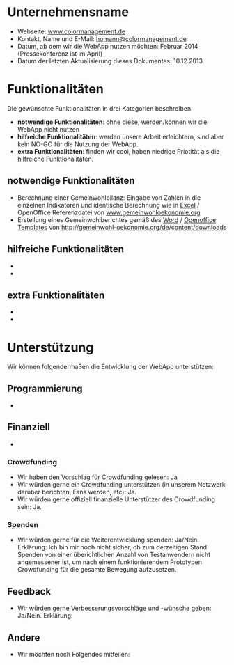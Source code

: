 # Unternehmensname

* Webseite: www.colormanagement.de
* Kontakt, Name und E-Mail: homann@colormanagement.de
* Datum, ab dem wir die WebApp nutzen möchten: Februar 2014 (Pressekonferenz ist im April)
* Datum der letzten Aktualisierung dieses Dokumentes: 10.12.2013

# Funktionalitäten

Die gewünschte Funktionalitäten in drei Kategorien beschreiben:

* **notwendige Funktionalitäten**: ohne diese, werden/können wir die WebApp nicht nutzen
* **hilfreiche Funktionalitäten**: werden unsere Arbeit erleichtern, sind aber kein NO-GO für die Nutzung der WebApp.
* **extra Funktionalitäten**: finden wir cool, haben niedrige Priotität als die hilfreiche Funktionalitäten.

## notwendige Funktionalitäten

* Berechnung einer Gemeinwohlbilanz: Eingabe von Zahlen in die einzelnen Indikatoren und identische Berechnung wie in [Excel](http://gemeinwohl-oekonomie.org/sites/default/files/GWB-Rechner_4-1-2c.xlsx) / OpenOffice Referenzdatei von www.gemeinwohloekonomie.org
* Erstellung eines Gemeinwohlberichtes gemäß des [Word](http://www.gemeinwohl-oekonomie.org/sites/default/files/Vorlage-GWOe-Bericht-Matrix4.1.doc) / [Openoffice Templates](http://www.gemeinwohl-oekonomie.org/sites/default/files/Vorlage-GWOe-Bericht-Matrix4.1.odt) von http://gemeinwohl-oekonomie.org/de/content/downloads


## hilfreiche Funktionalitäten

*
*

## extra Funktionalitäten

*
*

# Unterstützung

Wir können folgendermaßen die Entwicklung der WebApp unterstützen:

## Programmierung

*

## Finanziell

*

### Crowdfunding

* Wir haben den Vorschlag für [Crowdfunding](Crowdfunding.md) gelesen: Ja
* Wir würden gerne ein Crowdfunding unterstützen (in unserem Netzwerk darüber berichten, Fans werden, etc): Ja.
* Wir würden gerne offiziell finanzielle Unterstützer des Crowdfunding sein: Ja.

### Spenden

* Wir würden gerne für die Weiterentwicklung spenden: Ja/Nein. Erklärung:
Ich bin mir noch nicht sicher, ob zum derzeitigen Stand Spenden von einer überichtlichen Anzahl von Testanwendern nicht angemessener ist, um nach einem funktionierendem Prototypen Crowdfunding für die gesamte Bewegung aufzusetzen.
## Feedback

* Wir würden gerne Verbesserungsvorschläge und -wünsche geben: Ja/Nein. Erklärung:

## Andere

* Wir möchten noch Folgendes mitteilen:
